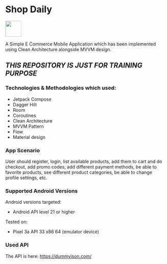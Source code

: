 # Shop Daily
<img src="https://user-images.githubusercontent.com/59211003/214390070-e5906c03-2774-4d48-a04c-e8026c16f96e.png" width="50"/>

A Simple E Commerce Mobile Application which has been implemented using Clean Architecture alongside MVVM design.

## ***THIS REPOSITORY IS JUST FOR TRAINING PURPOSE***

### Technologies & Methodologies which used:

- Jetpack Compose
- Dagger Hilt
- Room
- Coroutines
- Clean Architecture
- MVVM Pattern
- Flow
- Material design

### App Scenario
User should register, login, list available products,
add them to cart and do checkout, add promo codes,
add different payment methods, be able to favorite products,
see different product categories, be able to change profile settings, etc.

### Supported Android Versions
Android versions targeted:

- Android API level 21 or higher

Tested on:

- Pixel 3a API 33 x86 64 (emulator device)

### Used API
The API is here: https://dummyjson.com/